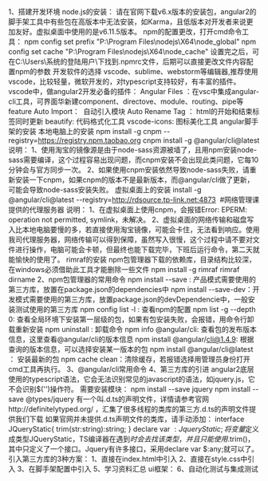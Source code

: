1、搭建开发环境
node.js的安装：
请在官网下载v6.x版本的安装包，angular2的脚手架工具中有些包在高版本中无法安装，如Karma，且低版本对开发者来说更加友好。虚拟桌面中使用的是v6.11.5版本。
npm的配置更改，打开cmd命令工具：
npm config set prefix "P:\Program Files\nodejs\X64\node_global"
npm config set cache "P:\Program Files\nodejs\X64\node_cache"
设置完之后，可在C:\Users\系统的登陆用户\下找到.npmrc文件，后期可以直接更改文件内容配置npm的参数
开发软件的选择
vscode、sublime、webstorm等编辑器,推荐使用vscode，比较轻量，微软开发的，对typescript支持较好，有丰富的插件。
vscode中，做angular2开发必备的插件：
Angular Files ：在vsc中集成angular-cli工具，可界面华新建component、directove、module、routing、pipe等feature
Auto Import：&nbsp; 自动引入模块
Auto Rename Tag ： html的开始和结束标签同时更新
beautify: 代码格式化工具
vscode-icons: 图标美化工具
angular脚手架的安装
本地电脑上的安装
npm install -g cnpm --registry=https://registry.npm.taobao.org
cnpm install -g @angular/cli@latest
说明：
1、使用淘宝的镜像源是由于node-sass资源被墙了，且用npm安装node-sass需要编译，这个过程容易出现问题，而cnpm安装不会出现此类问题，它每10分钟会与官方同步一次。
2、如果使用cnpm安装依然导致node-sass失败，请重新安装一下cnpm，如果cnpm的版本不是最新版本，而@angular/cli做了更新，可能会导致node-sass安装失败。
虚拟桌面上的安装
install -g @angular/cli@latest  --registry=http://rdsource.tp-link.net:4873&nbsp; #网络管理课提供的代理服务器
说明：
1、在虚拟桌面上使用cnpm，会报错Error: EPERM: operation not permitted, symlink，未解决。
2、虚拟桌面的网络传输和磁盘写入比本地电脑要慢的多，若直接使用淘宝镜像，可能会卡住，无法看到响应。使用我司代理服务器，网络传输可以得到保障，虽然写入很慢，这个过程中请不要对文件进行操作，电脑可能会卡顿，但最终也能下载完毕，下班后运行命令，第二天就能愉快的使用了。
rimraf的安装
npm包管理器下载的依赖库，目录结构比较深，在windows必须借助此工具才能删除一些文件
npm install -g rimraf 
rimraf dirname 
2、npm包管理器的常用命令
npm install --save : 产品模式需要使用的第三方库，放置在package.json的dependencies中
npm install --save-dev：开发模式需要使用的第三方库，放置package.json的devDependencie中，一般安装测试使用的第三方库
npm config list -l : 查看npm的配置
npm list -g --depth 0: 查看全局环境下安装第一层级的包，如果有包安装失败，会报错，用命令行卸载重新安装
npm uninstall : 卸载命令
npm info @angular/cli: 查看包的发布版本信息，这里查看@angular/cli的版本信息
npm install @angular/cli@1.4.9: 根据查询的版本信息，可以选择安装某一版本的包
npm install @angular/cli@latest ： 安装最新的包
npm cache clean：清除缓存，若报错选择用管理员身份打开cmd工具再执行。
3、@angular/cli常用命令
4、第三方库的引进 
angular2底层使用的typescript语法，它会无法识别常见的javascript的语法，如jquery.js，它不会识别$('')操作符。 
需要安装模块： 
npm install --save jquery 
npm install --save @types/jquery 
有一个叫.d.ts的声明文件，详情请参考官网http://definitelytyped.org/ ，汇集了很多线程的类库的第三方.d.ts的声明文件提供我们下载
如果官网并未提供.d.ts声明文件的类库，请手动添加：
interface JQueryStatic{
trim(str:string):string;
}
declare var $:JqueryStatic;
将变量$定义成类型JQueryStatic，TS编译器在遇到$时会去找该类型，并且只能使用$.trim()，其中只定义了一个接口。Jquery有许多接口，采用declare var $:any;就可以了。 
引入第三方库的3种方案： 
1、直接在index.html中引入
2、直接在style.css中引入 
3、在脚手架配置中引入
5、学习资料汇总 
ui框架：
6、自动化测试与集成测试
